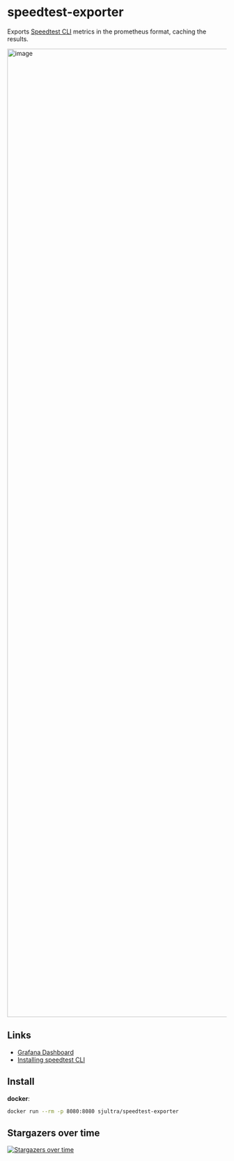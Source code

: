 # speedtest-exporter

Exports [Speedtest CLI](https://www.speedtest.net/apps/cli) metrics in the prometheus format, caching the results.

<img width="2218" alt="image" src="https://user-images.githubusercontent.com/245435/113709484-e8deda80-96b8-11eb-846f-478b27395ec5.png">


## Links

- [Grafana Dashboard](https://grafana.com/grafana/dashboards/14187)
- [Installing speedtest CLI](https://www.speedtest.net/apps/cli)


## Install

**docker**:

```sh
docker run --rm -p 8080:8080 sjultra/speedtest-exporter
```

## Stargazers over time

[![Stargazers over time](https://starchart.cc/caarlos0/speedtest-exporter.svg)](https://starchart.cc/caarlos0/speedtest-exporter)
